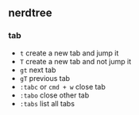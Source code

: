 ## nerdtree
### tab
* `t`  create a new tab and jump it
* `T`  create a new tab and not jump it
* `gt` next tab 
* `gT` previous tab
* `:tabc` or `cmd + w` close tab
* `:tabo` close other tab
* `:tabs` list all tabs